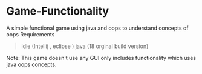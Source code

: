 # Game-Functionality

A simple functional game using java and oops to understand concepts of oops 
Requirements
> Idle (Intellij , eclipse )
> java (18 orginal build version)


Note:
This game doesn't use any GUI only includes functionality which uses java oops concepts.
